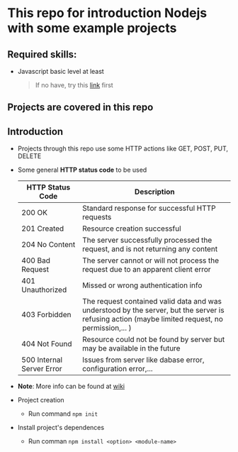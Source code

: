 # This repo for introduction Nodejs with some example projects

## Required skills:
- Javascript basic level at least
    > If no have, try this [link](https://github.com/dqthebt24/javascript-studying) first

## Projects are covered in this repo



## Introduction
- Projects through this repo use some HTTP actions like GET, POST, PUT, DELETE
- Some general **HTTP status code** to be used

    | HTTP Status Code | Description |
    | ---------------- | ----------- |
    | 200 OK | Standard response for successful HTTP requests |
    | 201 Created | Resource creation successful |
    | 204 No Content | The server successfully processed the request, and is not returning any content |
    | 400 Bad Request | The server cannot or will not process the request due to an apparent client error |
    | 401 Unauthorized | Missed or wrong authentication info |
    | 403 Forbidden | The request contained valid data and was understood by the server, but the server is refusing action (maybe limited request, no permission,... ) |
    | 404 Not Found | Resource could not be found by server but may be available in the future |
    | 500 Internal Server Error | Issues from server like dabase error, configuration error,... |
- **Note**: More info can be found at [wiki](https://en.wikipedia.org/wiki/List_of_HTTP_status_codes)
- Project creation
    - Run command `npm init`
- Install project's dependences
	- Run comman `npm install <option> <module-name>`
